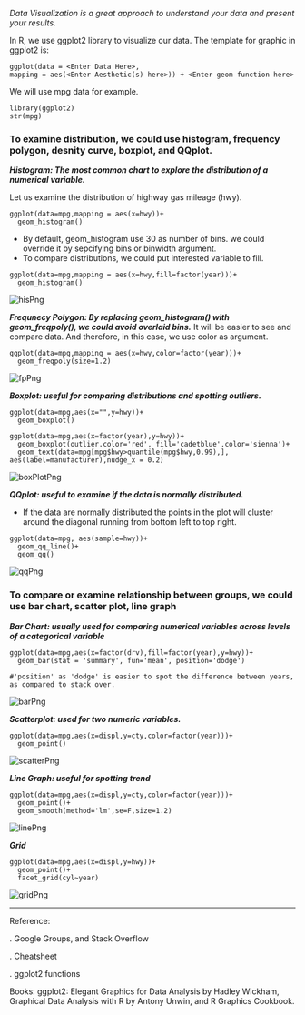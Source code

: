 _Data Visualization is a great approach to understand your data and present your results._

In R, we use ggplot2 library to visualize our data. The template for graphic in ggplot2 is:

```
ggplot(data = <Enter Data Here>, 
mapping = aes(<Enter Aesthetic(s) here>)) + <Enter geom function here> 
```


We will use mpg data for example.

```
library(ggplot2)
str(mpg)
```


### To examine distribution, we could use histogram, frequency polygon, desnity curve, boxplot, and QQplot.

**_Histogram: The most common chart to explore the distribution of a numerical variable._**

Let us examine the distribution of highway gas mileage (hwy). 

```
ggplot(data=mpg,mapping = aes(x=hwy))+
  geom_histogram()
```
* By default, geom_histogram use 30 as number of bins. we could override it by sepcifying bins or binwidth argument.
* To compare distributions, we could put interested variable to fill.

```
ggplot(data=mpg,mapping = aes(x=hwy,fill=factor(year)))+
  geom_histogram() 
  ```
![hisPng](histogram.png)



**_Frequnecy Polygon: By replacing geom_histogram() with geom_freqpoly(), we could avoid overlaid bins._** It will be easier to see and compare data. And therefore, in this case, we use color as argument. 
```
ggplot(data=mpg,mapping = aes(x=hwy,color=factor(year)))+
  geom_freqpoly(size=1.2)
```
![fpPng](frequency.png)

**_Boxplot: useful for comparing distributions and spotting outliers._**
```
ggplot(data=mpg,aes(x="",y=hwy))+
  geom_boxplot()

ggplot(data=mpg,aes(x=factor(year),y=hwy))+
  geom_boxplot(outlier.color='red', fill='cadetblue',color='sienna')+
  geom_text(data=mpg[mpg$hwy>quantile(mpg$hwy,0.99),], aes(label=manufacturer),nudge_x = 0.2)
```
![boxPlotPng](boxplot.png) 

**_QQplot: useful to examine if the data is normally distributed._** 
* If the data are normally distributed the points in the plot will cluster around the diagonal running from bottom left to top right. 

```
ggplot(data=mpg, aes(sample=hwy))+
  geom_qq_line()+
  geom_qq()
  ```
![qqPng](qq.png)



### To compare or examine relationship between groups, we could use bar chart, scatter plot, line graph

**_Bar Chart: usually used for comparing numerical variables across levels of a categorical variable_**

```
ggplot(data=mpg,aes(x=factor(drv),fill=factor(year),y=hwy))+
  geom_bar(stat = 'summary', fun='mean', position='dodge')

#'position' as 'dodge' is easier to spot the difference between years, as compared to stack over.
```
![barPng](barchart.png)

**_Scatterplot: used for two numeric variables._**

```
ggplot(data=mpg,aes(x=displ,y=cty,color=factor(year)))+
  geom_point()
  ```
![scatterPng](scatter.png)

**_Line Graph: useful for spotting trend_**

```
ggplot(data=mpg,aes(x=displ,y=cty,color=factor(year)))+
  geom_point()+
  geom_smooth(method='lm',se=F,size=1.2)
  ```
![linePng](linegraph.png)

**_Grid_**

```
ggplot(data=mpg,aes(x=displ,y=hwy))+
  geom_point()+
  facet_grid(cyl~year)
  ```

![gridPng](grid.png)






---
Reference:

. Google Groups, and Stack Overflow

. Cheatsheet

. ggplot2 functions

Books: ggplot2: Elegant Graphics for Data Analysis by Hadley Wickham, Graphical Data Analysis with R by Antony Unwin, and R Graphics Cookbook.